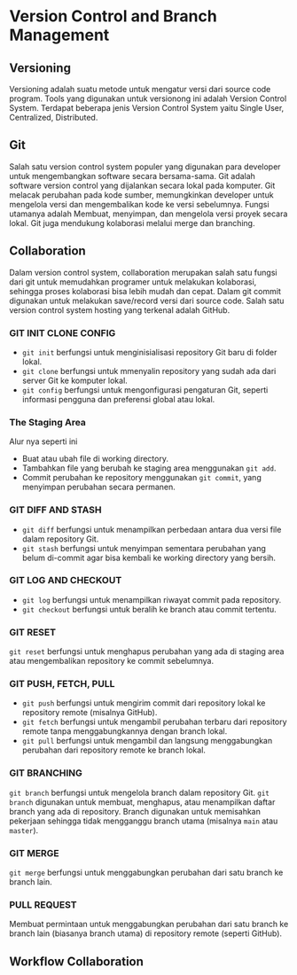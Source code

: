 # Version Control and Branch Management

## Versioning

Versioning adalah suatu metode untuk mengatur versi dari source code program. Tools yang digunakan untuk versionong ini adalah Version Control System. Terdapat beberapa jenis Version Control System yaitu Single User, Centralized, Distributed. 

## Git

Salah satu version control system populer yang digunakan para developer untuk mengembangkan software secara bersama-sama. Git adalah software version control yang dijalankan secara lokal pada komputer. Git melacak perubahan pada kode sumber, memungkinkan developer untuk mengelola versi dan mengembalikan kode ke versi sebelumnya. Fungsi utamanya adalah Membuat, menyimpan, dan mengelola versi proyek secara lokal. Git juga mendukung kolaborasi melalui merge dan branching.

## Collaboration

Dalam version control system, collaboration merupakan salah satu fungsi dari git untuk memudahkan programer untuk melakukan kolaborasi, sehingga proses kolaborasi bisa lebih mudah dan cepat. Dalam git commit digunakan untuk melakukan save/record versi dari source code. Salah satu version control system hosting yang terkenal adalah GitHub.

### GIT INIT CLONE CONFIG

- `git init` berfungsi untuk menginisialisasi repository Git baru di folder lokal.
- `git clone` berfungsi untuk mmenyalin repository yang sudah ada dari server Git ke komputer lokal.
- `git config` berfungsi untuk mengonfigurasi pengaturan Git, seperti informasi pengguna dan preferensi global atau lokal.

### The Staging Area

Alur nya seperti ini
- Buat atau ubah file di working directory.
- Tambahkan file yang berubah ke staging area menggunakan `git add`.
- Commit perubahan ke repository menggunakan `git commit`, yang menyimpan perubahan secara permanen.

### GIT DIFF AND STASH

- `git diff` berfungsi untuk menampilkan perbedaan antara dua versi file dalam repository Git.
- `git stash` berfungsi untuk menyimpan sementara perubahan yang belum di-commit agar bisa kembali ke working directory yang bersih.

### GIT LOG AND CHECKOUT

- `git log` berfungsi untuk menampilkan riwayat commit pada repository.
- `git checkout` berfungsi untuk beralih ke branch atau commit tertentu.

### GIT RESET

`git reset` berfungsi untuk menghapus perubahan yang ada di staging area atau mengembalikan repository ke commit sebelumnya.

### GIT PUSH, FETCH, PULL

- `git push` berfungsi untuk mengirim commit dari repository lokal ke repository remote (misalnya GitHub).
- `git fetch` berfungsi untuk mengambil perubahan terbaru dari repository remote tanpa menggabungkannya dengan branch lokal.
- `git pull` berfungsi untuk mengambil dan langsung menggabungkan perubahan dari repository remote ke branch lokal.

### GIT BRANCHING

`git branch` berfungsi untuk mengelola branch dalam repository Git. `git branch` digunakan untuk membuat, menghapus, atau menampilkan daftar branch yang ada di repository. Branch digunakan untuk memisahkan pekerjaan sehingga tidak mengganggu branch utama (misalnya `main` atau `master`).

### GIT MERGE

`git merge` berfungsi untuk menggabungkan perubahan dari satu branch ke branch lain.

### PULL REQUEST

Membuat permintaan untuk menggabungkan perubahan dari satu branch ke branch lain (biasanya branch utama) di repository remote (seperti GitHub).

## Workflow Collaboration

